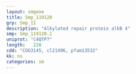 ```yaml
---
layout: smgene
title: Smp_119120
grp: Smp_11
description: "Alkylated repair protein alkB 4"
smp: Smp_119120.1
uniprot: "C4QTP7"
length:   228
cdd: "COG3145, cl21496, pfam13532"
kk: ns
categories: sm
---
```

